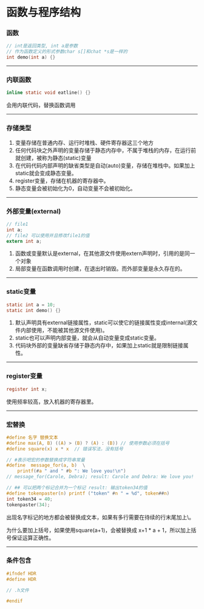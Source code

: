 # 函数与程序结构

### 函数

```c
// int是返回类型, int a是参数
// 作为函数定义的形式参数char s[]和chat *s是一样的
int demo(int a) {}
```

-------

### 内联函数

```c
inline static void eatline() {}
```

会用内联代码，替换函数调用

------

### 存储类型

1. 变量存储在普通内存、运行时堆栈、硬件寄存器这三个地方
2. 任何代码块之外声明的变量存储于静态内存中，不属于堆栈的内存，在运行前就创建，被称为静态(static)变量
3. 在代码代码内部声明的缺省类型是自动(auto)变量，存储在堆栈中。如果加上static就会变成静态变量。
4. register变量，存储在机器的寄存器中。
5. 静态变量会被初始化为0，自动变量不会被初始化。

------

### 外部变量(external)

```c
// file1
int a;
// file2 可以使用并且修改file1的值
extern int a; 
```

1. 函数或变量默认是external，在其他源文件使用extern声明时，引用的是同一个对象
2. 局部变量在函数调用时创建，在退出时销毁。而外部变量是永久存在的。

------

### static变量

```c
static int a = 10;
static int demo() {}
```

1. 默认声明具有external链接属性，static可以使它的链接属性变成internal(源文件内部使用，不能被其他源文件使用)。
2. static也可以声明内部变量，就会从自动变量变成static变量。
3. 代码块外部的变量缺省存储于静态内存中，如果加上static就是限制链接属性。

------

### register变量

```c
register int x;
```

使用频率较高，放入机器的寄存器里。

------

### 宏替换

```c
#define 名字 替换文本
#define max(A, B) ((A) > (B) ? (A) : (B)) // 使用参数必须在括号
#define square(x) x * x  // 错误写法，没有括号

// #表示吧宏的参数替换成字符串常量
#define  message_for(a, b)  \
    printf(#a " and " #b ": We love you!\n")
// message_for(Carole, Debra); result: Carole and Debra: We love you!

// ## 可以把两个标记合并为一个标记 result: 输出token34的值
#define tokenpaster(n) printf ("token" #n " = %d", token##n)
int token34 = 40;
tokenpaster(34);
```

出现名字标记的地方都会被替换成文本，如果有多行需要在待续的行末尾加上\。

为什么要加上括号，如果使用square(a+1)，会被替换成 x+1 * a + 1，所以加上括号保证运算正确性。

------

### 条件包含

```c
#ifndef HDR
#define HDR

// .h文件

#endif
```

